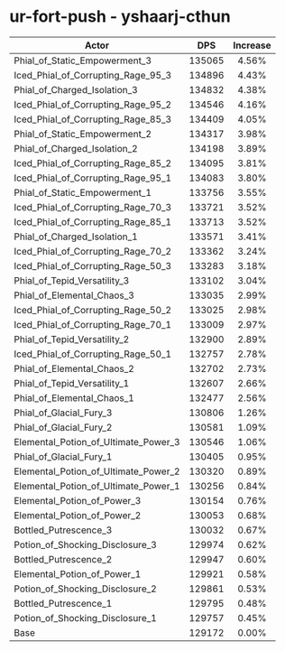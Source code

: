 # ur-fort-push - yshaarj-cthun
| Actor | DPS | Increase |
|---|:---:|:---:|
|Phial_of_Static_Empowerment_3|135065|4.56%|
|Iced_Phial_of_Corrupting_Rage_95_3|134896|4.43%|
|Phial_of_Charged_Isolation_3|134832|4.38%|
|Iced_Phial_of_Corrupting_Rage_95_2|134546|4.16%|
|Iced_Phial_of_Corrupting_Rage_85_3|134409|4.05%|
|Phial_of_Static_Empowerment_2|134317|3.98%|
|Phial_of_Charged_Isolation_2|134198|3.89%|
|Iced_Phial_of_Corrupting_Rage_85_2|134095|3.81%|
|Iced_Phial_of_Corrupting_Rage_95_1|134083|3.80%|
|Phial_of_Static_Empowerment_1|133756|3.55%|
|Iced_Phial_of_Corrupting_Rage_70_3|133721|3.52%|
|Iced_Phial_of_Corrupting_Rage_85_1|133713|3.52%|
|Phial_of_Charged_Isolation_1|133571|3.41%|
|Iced_Phial_of_Corrupting_Rage_70_2|133362|3.24%|
|Iced_Phial_of_Corrupting_Rage_50_3|133283|3.18%|
|Phial_of_Tepid_Versatility_3|133102|3.04%|
|Phial_of_Elemental_Chaos_3|133035|2.99%|
|Iced_Phial_of_Corrupting_Rage_50_2|133025|2.98%|
|Iced_Phial_of_Corrupting_Rage_70_1|133009|2.97%|
|Phial_of_Tepid_Versatility_2|132900|2.89%|
|Iced_Phial_of_Corrupting_Rage_50_1|132757|2.78%|
|Phial_of_Elemental_Chaos_2|132702|2.73%|
|Phial_of_Tepid_Versatility_1|132607|2.66%|
|Phial_of_Elemental_Chaos_1|132477|2.56%|
|Phial_of_Glacial_Fury_3|130806|1.26%|
|Phial_of_Glacial_Fury_2|130581|1.09%|
|Elemental_Potion_of_Ultimate_Power_3|130546|1.06%|
|Phial_of_Glacial_Fury_1|130405|0.95%|
|Elemental_Potion_of_Ultimate_Power_2|130320|0.89%|
|Elemental_Potion_of_Ultimate_Power_1|130256|0.84%|
|Elemental_Potion_of_Power_3|130154|0.76%|
|Elemental_Potion_of_Power_2|130053|0.68%|
|Bottled_Putrescence_3|130032|0.67%|
|Potion_of_Shocking_Disclosure_3|129974|0.62%|
|Bottled_Putrescence_2|129947|0.60%|
|Elemental_Potion_of_Power_1|129921|0.58%|
|Potion_of_Shocking_Disclosure_2|129861|0.53%|
|Bottled_Putrescence_1|129795|0.48%|
|Potion_of_Shocking_Disclosure_1|129757|0.45%|
|Base|129172|0.00%|
